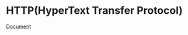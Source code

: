 # HTTP(HyperText Transfer Protocol)

[Document](https://github.com/CharmStrange/Obsidian/blob/main/Web/HTTP_protocol.md)
